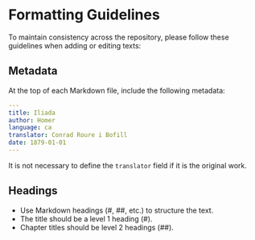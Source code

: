 # Formatting Guidelines

To maintain consistency across the repository, please follow these guidelines when adding or editing texts:

## Metadata

At the top of each Markdown file, include the following metadata:

```yaml
---
title: Iliada
author: Homer
language: ca
translator: Conrad Roure i Bofill
date: 1879-01-01
---
```

It is not necessary to define the `translator` field if it is the original work.

## Headings

- Use Markdown headings (#, ##, etc.) to structure the text.
- The title should be a level 1 heading (#).
- Chapter titles should be level 2 headings (##).
